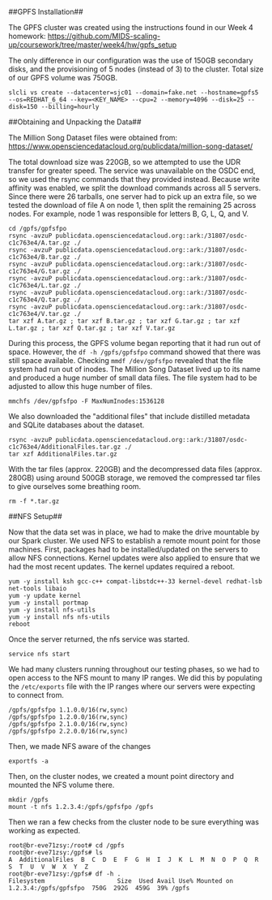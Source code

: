 ##GPFS Installation##

The GPFS cluster was created using the instructions found in our Week 4 homework: https://github.com/MIDS-scaling-up/coursework/tree/master/week4/hw/gpfs_setup

The only difference in our configuration was the use of 150GB secondary disks, and the provisioning of 5 nodes (instead of 3) to the cluster. Total size of our GPFS volume was 750GB.

```
slcli vs create --datacenter=sjc01 --domain=fake.net --hostname=gpfs5 --os=REDHAT_6_64 --key=<KEY_NAME> --cpu=2 --memory=4096 --disk=25 --disk=150 --billing=hourly
```

##Obtaining and Unpacking the Data##

The Million Song Dataset files were obtained from: https://www.opensciencedatacloud.org/publicdata/million-song-dataset/

The total download size was 220GB, so we attempted to use the UDR transfer for greater speed. The service was unavailable on the OSDC end, so we used the rsync commands that they provided instead. Because write affinity was enabled, we split the download commands across all 5 servers. Since there were 26 tarballs, one server had to pick up an extra file, so we tested the download of file A on node 1, then split the remaining 25 across nodes. For example, node 1 was responsible for letters B, G, L, Q, and V.

```
cd /gpfs/gpfsfpo
rsync -avzuP publicdata.opensciencedatacloud.org::ark:/31807/osdc-c1c763e4/A.tar.gz ./
rsync -avzuP publicdata.opensciencedatacloud.org::ark:/31807/osdc-c1c763e4/B.tar.gz ./
rsync -avzuP publicdata.opensciencedatacloud.org::ark:/31807/osdc-c1c763e4/G.tar.gz ./
rsync -avzuP publicdata.opensciencedatacloud.org::ark:/31807/osdc-c1c763e4/L.tar.gz ./
rsync -avzuP publicdata.opensciencedatacloud.org::ark:/31807/osdc-c1c763e4/Q.tar.gz ./
rsync -avzuP publicdata.opensciencedatacloud.org::ark:/31807/osdc-c1c763e4/V.tar.gz ./
tar xzf A.tar.gz ; tar xzf B.tar.gz ; tar xzf G.tar.gz ; tar xzf L.tar.gz ; tar xzf Q.tar.gz ; tar xzf V.tar.gz
```

During this process, the GPFS volume began reporting that it had run out of space. However, the `df -h /gpfs/gpfsfpo` command showed that there was still space available. Checking `mmdf /dev/gpfsfpo` revealed that the file system had run out of inodes. The Million Song Dataset lived up to its name and produced a huge number of small data files. The file system had to be adjusted to allow this huge number of files.

```
mmchfs /dev/gpfsfpo -F MaxNumInodes:1536128
```

We also downloaded the "additional files" that include distilled metadata and SQLite databases about the dataset.

```
rsync -avzuP publicdata.opensciencedatacloud.org::ark:/31807/osdc-c1c763e4/AdditionalFiles.tar.gz ./
tar xzf AdditionalFiles.tar.gz
```

With the tar files (approx. 220GB) and the decompressed data files (approx. 280GB) using around 500GB storage, we removed the compressed tar files to give ourselves some breathing room.

```
rm -f *.tar.gz
```

##NFS Setup##

Now that the data set was in place, we had to make the drive mountable by our Spark cluster. We used NFS to establish a remote mount point for those machines. First, packages had to be installed/updated on the servers to allow NFS connections. Kernel updates were also applied to ensure that we had the most recent updates. The kernel updates required a reboot.

```
yum -y install ksh gcc-c++ compat-libstdc++-33 kernel-devel redhat-lsb net-tools libaio
yum -y update kernel
yum -y install portmap
yum -y install nfs-utils
yum -y install nfs nfs-utils
reboot
```

Once the server returned, the nfs service was started.

```
service nfs start
```

We had many clusters running throughout our testing phases, so we had to open access to the NFS mount to many IP ranges. We did this by populating the `/etc/exports` file with the IP ranges where our servers were expecting to connect from.

```
/gpfs/gpfsfpo 1.1.0.0/16(rw,sync)
/gpfs/gpfsfpo 1.2.0.0/16(rw,sync)
/gpfs/gpfsfpo 2.1.0.0/16(rw,sync)
/gpfs/gpfsfpo 2.2.0.0/16(rw,sync)
```

Then, we made NFS aware of the changes

```
exportfs -a
```

Then, on the cluster nodes, we created a mount point directory and mounted the NFS volume there.

```
mkdir /gpfs
mount -t nfs 1.2.3.4:/gpfs/gpfsfpo /gpfs
```

Then we ran a few checks from the cluster node to be sure everything was working as expected.

```
root@br-eve71zsy:/root# cd /gpfs
root@br-eve71zsy:/gpfs# ls
A  AdditionalFiles  B  C  D  E	F  G  H  I  J  K  L  M	N  O  P  Q  R  S  T  U	V  W  X  Y  Z
root@br-eve71zsy:/gpfs# df -h .
Filesystem                    Size  Used Avail Use% Mounted on
1.2.3.4:/gpfs/gpfsfpo  750G  292G  459G  39% /gpfs
```

